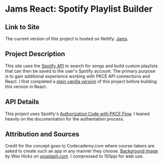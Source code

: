 # Jams React: Spotify Playlist Builder #

## Link to Site ##
The current version of this project is hosted on Netlify: [Jams](https://harmonious-crisp-64891e.netlify.app/).

## Project Description ##
This site uses the [Spotify API](developer.spotify.com) to search for songs and build custom playlists that can then be saved to the user's Spotify account.
The primary purpose is to gain additional experience working with PKCE API connections and React. I first completed a [plain vanilla version](https://github.com/gordonscott08/vanillaSpotify) of this project before building this version in React.

## API Details ##
This project uses Spotify's [Authorization Code with PKCE Flow](https://developer.spotify.com/documentation/web-api/tutorials/code-pkce-flow). I leaned heavily on the documentation for the authentation process.

## Attribution and Sources ##
Credit for the concept goes to Codecademy.com where course-takers are asked to create such an app in any manner they choose. 
[Background image](https://unsplash.com/photos/several-guitars-beside-of-side-table-MEL-jJnm7RQ) by Wes Hicks on [unsplash.com](https://unsplash.com/). I compressed to 150ppi for web use.